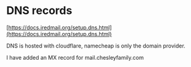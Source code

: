 # DNS records

[https://docs.iredmail.org/setup.dns.html](https://docs.iredmail.org/setup.dns.html)

DNS is hosted with cloudflare, namecheap is only the domain provider. 

I have added an MX record for mail.chesleyfamily.com